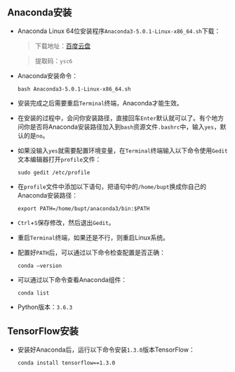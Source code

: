 ## Anaconda安装 ##

-	Anaconda Linux 64位安装程序`Anaconda3-5.0.1-Linux-x86_64.sh`下载：

	>下载地址：[百度云盘](https://pan.baidu.com/s/1w90tNSWkDeb57w6NGpdumw)

	>提取码：`ysc6` 

-	Anaconda安装命令：

    	bash Anaconda3-5.0.1-Linux-x86_64.sh

-	安装完成之后需要重启`Terminal`终端，Anaconda才能生效。

-	在安装的过程中，会问你安装路径，直接回车`Enter`默认就可以了。有个地方问你是否将Anaconda安装路径加入到`bash`资源文件`.bashrc`中，输入`yes`，默认的是`no`。

-	如果没输入`yes`就需要配置环境变量，在`Terminal`终端输入以下命令使用`Gedit`文本编辑器打开`profile`文件：

		sudo gedit /etc/profile

-	在`profile`文件中添加以下语句，把语句中的`/home/bupt`换成你自己的Anaconda安装路径：

		export PATH=/home/bupt/anaconda3/bin:$PATH

-	`Ctrl`+`S`保存修改，然后退出`Gedit`。

-	重启`Terminal`终端，如果还是不行，则重启Linux系统。

-	配置好`PATH`后，可以通过以下命令检查配置是否正确：

		conda –version

-	可以通过以下命令查看Anaconda组件：

		conda list

-	Python版本：`3.6.3`

## TensorFlow安装 ##

-	安装好Anaconda后，运行以下命令安装`1.3.0`版本TensorFlow：

		conda install tensorflow==1.3.0